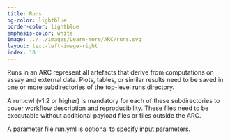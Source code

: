 ```yaml
---
title: Runs
bg-color: lightblue
border-color: lightblue
emphasis-color: white
image: ../../images/Learn-more/ARC/runs.svg
layout: text-left-image-right
index: 10
---
```


Runs in an ARC represent all artefacts that derive from computations on assay and external data. Plots, tables, or similar results need to be saved in one or more subdirectories of the top-level runs directory. 

A run.cwl (v1.2 or higher) is mandatory for each of these subdirectories to cover workflow description and reproducibility. These files need to be executable without additional payload files or files outside the ARC. 

A parameter file run.yml is optional to specify input parameters. 
